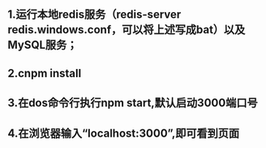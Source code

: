 ## 1.运行本地redis服务（redis-server redis.windows.conf，可以将上述写成bat）以及MySQL服务；
## 2.cnpm install 
## 3.在dos命令行执行npm start,默认启动3000端口号
## 4.在浏览器输入“localhost:3000”,即可看到页面
